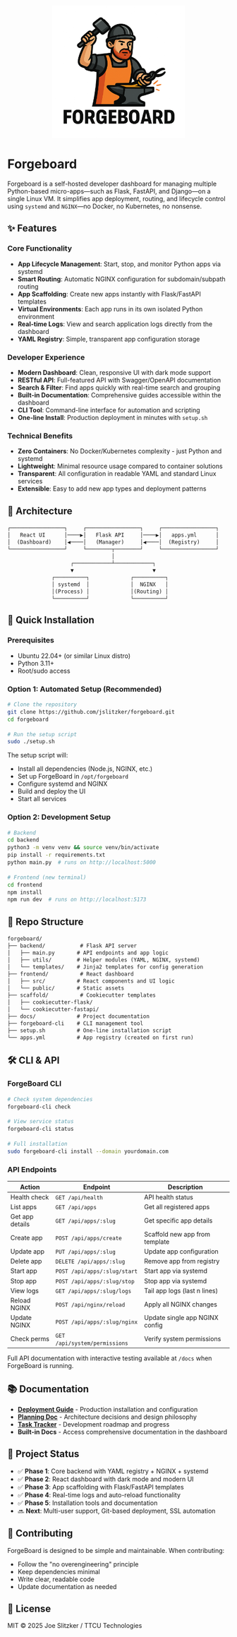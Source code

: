 <p align="center">
  <picture>
    <source media="(prefers-color-scheme: dark)" srcset="assets/forgeboard_logo_dark.png">
    <img alt="Forgeboard Logo" src="assets/forgeboard_logo.png" width="300">
  </picture>
</p>

# Forgeboard

Forgeboard is a self-hosted developer dashboard for managing multiple Python-based micro-apps—such as Flask, FastAPI, and Django—on a single Linux VM. It simplifies app deployment, routing, and lifecycle control using `systemd` and `NGINX`—no Docker, no Kubernetes, no nonsense.

## ✨ Features

### Core Functionality
- **App Lifecycle Management**: Start, stop, and monitor Python apps via systemd
- **Smart Routing**: Automatic NGINX configuration for subdomain/subpath routing
- **App Scaffolding**: Create new apps instantly with Flask/FastAPI templates
- **Virtual Environments**: Each app runs in its own isolated Python environment
- **Real-time Logs**: View and search application logs directly from the dashboard
- **YAML Registry**: Simple, transparent app configuration storage

### Developer Experience
- **Modern Dashboard**: Clean, responsive UI with dark mode support
- **RESTful API**: Full-featured API with Swagger/OpenAPI documentation
- **Search & Filter**: Find apps quickly with real-time search and grouping
- **Built-in Documentation**: Comprehensive guides accessible within the dashboard
- **CLI Tool**: Command-line interface for automation and scripting
- **One-line Install**: Production deployment in minutes with `setup.sh`

### Technical Benefits
- **Zero Containers**: No Docker/Kubernetes complexity - just Python and systemd
- **Lightweight**: Minimal resource usage compared to container solutions
- **Transparent**: All configuration in readable YAML and standard Linux services
- **Extensible**: Easy to add new app types and deployment patterns

## 🧱 Architecture

```
┌─────────────────┐     ┌─────────────────┐     ┌─────────────────┐
│   React UI      │────▶│   Flask API     │────▶│   apps.yml      │
│  (Dashboard)    │◀────│   (Manager)     │◀────│  (Registry)     │
└─────────────────┘     └────────┬────────┘     └─────────────────┘
                                 │
                    ┌────────────┴────────────┐
                    ▼                         ▼
              ┌──────────┐             ┌──────────┐
              │ systemd  │             │  NGINX   │
              │(Process) │             │(Routing) │
              └──────────┘             └──────────┘
```

## 🚀 Quick Installation

### Prerequisites
- Ubuntu 22.04+ (or similar Linux distro)
- Python 3.11+
- Root/sudo access

### Option 1: Automated Setup (Recommended)

```bash
# Clone the repository
git clone https://github.com/jslitzker/forgeboard.git
cd forgeboard

# Run the setup script
sudo ./setup.sh
```

The setup script will:
- Install all dependencies (Node.js, NGINX, etc.)
- Set up ForgeBoard in `/opt/forgeboard`
- Configure systemd and NGINX
- Build and deploy the UI
- Start all services

### Option 2: Development Setup

```bash
# Backend
cd backend
python3 -m venv venv && source venv/bin/activate
pip install -r requirements.txt
python main.py  # runs on http://localhost:5000

# Frontend (new terminal)
cd frontend
npm install
npm run dev  # runs on http://localhost:5173
```

## 📁 Repo Structure

```
forgeboard/
├── backend/           # Flask API server
│   ├── main.py       # API endpoints and app logic
│   ├── utils/        # Helper modules (YAML, NGINX, systemd)
│   └── templates/    # Jinja2 templates for config generation
├── frontend/          # React dashboard
│   ├── src/          # React components and UI logic
│   └── public/       # Static assets
├── scaffold/          # Cookiecutter templates
│   ├── cookiecutter-flask/
│   └── cookiecutter-fastapi/
├── docs/             # Project documentation
├── forgeboard-cli    # CLI management tool
├── setup.sh          # One-line installation script
└── apps.yml          # App registry (created on first run)
```

## 🛠 CLI & API

### ForgeBoard CLI
```bash
# Check system dependencies
forgeboard-cli check

# View service status
forgeboard-cli status

# Full installation
sudo forgeboard-cli install --domain yourdomain.com
```

### API Endpoints

| Action          | Endpoint                        | Description                    |
| --------------- | ------------------------------- | ------------------------------ |
| Health check    | `GET /api/health`              | API health status              |
| List apps       | `GET /api/apps`                | Get all registered apps        |
| Get app details | `GET /api/apps/:slug`          | Get specific app details       |
| Create app      | `POST /api/apps/create`        | Scaffold new app from template |
| Update app      | `PUT /api/apps/:slug`          | Update app configuration       |
| Delete app      | `DELETE /api/apps/:slug`       | Remove app from registry       |
| Start app       | `POST /api/apps/:slug/start`   | Start app via systemd          |
| Stop app        | `POST /api/apps/:slug/stop`    | Stop app via systemd           |
| View logs       | `GET /api/apps/:slug/logs`     | Tail app logs (last n lines)  |
| Reload NGINX    | `POST /api/nginx/reload`       | Apply all NGINX changes        |
| Update NGINX    | `POST /api/apps/:slug/nginx`   | Update single app NGINX config |
| Check perms     | `GET /api/system/permissions`  | Verify system permissions      |

Full API documentation with interactive testing available at `/docs` when ForgeBoard is running.

## 📚 Documentation

- **[Deployment Guide](docs/DEPLOYMENT.md)** - Production installation and configuration
- **[Planning Doc](docs/PLANNING.md)** - Architecture decisions and design philosophy  
- **[Task Tracker](docs/TASK.md)** - Development roadmap and progress
- **Built-in Docs** - Access comprehensive documentation in the dashboard

## 🧪 Project Status

- ✅ **Phase 1**: Core backend with YAML registry + NGINX + systemd
- ✅ **Phase 2**: React dashboard with dark mode and modern UI
- ✅ **Phase 3**: App scaffolding with Flask/FastAPI templates
- ✅ **Phase 4**: Real-time logs and auto-reload functionality
- ✅ **Phase 5**: Installation tools and documentation
- 🔜 **Next**: Multi-user support, Git-based deployment, SSL automation

## 🤝 Contributing

ForgeBoard is designed to be simple and maintainable. When contributing:
- Follow the "no overengineering" principle
- Keep dependencies minimal
- Write clear, readable code
- Update documentation as needed

## 🧰 License

MIT © 2025 Joe Slitzker / TTCU Technologies
